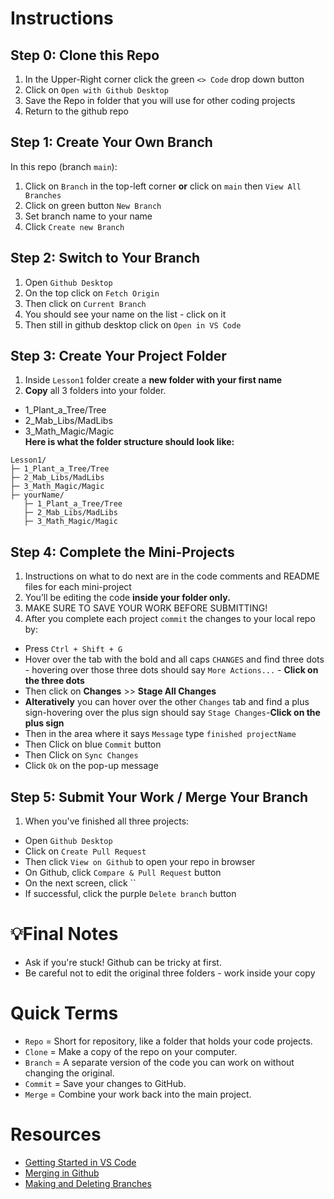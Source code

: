 # Instructions
## Step 0: Clone this Repo
  1. In the Upper-Right corner click the green `<> Code` drop down button
  2. Click on `Open with Github Desktop`
  3. Save the Repo in folder that you will use for other coding projects
  4. Return to the github repo
## Step 1: Create Your Own Branch
In this repo (branch `main`): 
  1. Click on `Branch` in the top-left corner **or** click on `main` then `View All Branches`
  2. Click on green button `New Branch`
  3. Set branch name to your name
  4. Click `Create new Branch`
## Step 2: Switch to Your Branch
  1. Open `Github Desktop`
  2. On the top click on `Fetch Origin`
  3. Then click on `Current Branch`
  4. You should see your name on the list - click on it
  5. Then still in github desktop click on `Open in VS Code`
## Step 3: Create Your Project Folder
  1. Inside `Lesson1` folder create a **new folder with your first name** 
  2. **Copy** all 3 folders into your folder.
  * 1_Plant_a_Tree/Tree
  * 2_Mab_Libs/MadLibs
  * 3_Math_Magic/Magic <br>
**Here is what the folder structure should look like:**
```
Lesson1/
├─ 1_Plant_a_Tree/Tree
├─ 2_Mab_Libs/MadLibs
├─ 3_Math_Magic/Magic
├─ yourName/
   ├─ 1_Plant_a_Tree/Tree
   ├─ 2_Mab_Libs/MadLibs
   ├─ 3_Math_Magic/Magic
```
## Step 4: Complete the Mini-Projects
  1. Instructions on what to do next are in the code comments and README files for each mini-project
  2. You’ll be editing the code **inside your folder only.**
  3. MAKE SURE TO SAVE YOUR WORK BEFORE SUBMITTING!
  4. After you complete each project `commit` the changes to your local repo by:
   * Press `Ctrl + Shift + G`
   * Hover over the tab with the bold and all caps `CHANGES` and find three dots - hovering over those three dots should say `More Actions...` - **Click on the three dots**
   * Then click on **Changes** >> **Stage All Changes**
   * **Alteratively** you can hover over the other `Changes` tab and find a plus sign-hovering over the plus sign should say `Stage Changes`-**Click on the plus sign**
   * Then in the area where it says `Message` type `finished projectName`
   * Then Click on blue `Commit` button
   * Then Click on `Sync Changes`
   * Click `Ok` on the pop-up message

## Step 5: Submit Your Work / Merge Your Branch
  1. When you've finished all three projects:
   * Open `Github Desktop`
   * Click on `Create Pull Request`
   * Then click `View on Github` to open your repo in browser
   * On Github, click `Compare & Pull Request` button
   * On the next screen, click ``
   * If successful, click the purple `Delete branch` button

# 💡Final Notes
* Ask if you're stuck! Github can be tricky at first.
* Be careful not to edit the original three folders - work inside your copy

# Quick Terms
* `Repo` = Short for repository, like a folder that holds your code projects.
* `Clone` = Make a copy of the repo on your computer.
* `Branch` = A separate version of the code you can work on without changing the original.
* `Commit` = Save your changes to GitHub.
* `Merge` = Combine your work back into the main project.
   
# Resources
* [Getting Started in VS Code](https://code.visualstudio.com/docs/java/java-tutorial)
* [Merging in Github](https://docs.github.com/en/pull-requests/collaborating-with-pull-requests/incorporating-changes-from-a-pull-request/merging-a-pull-request)
* [Making and Deleting Branches](https://docs.github.com/en/pull-requests/collaborating-with-pull-requests/proposing-changes-to-your-work-with-pull-requests/creating-and-deleting-branches-within-your-repository)
